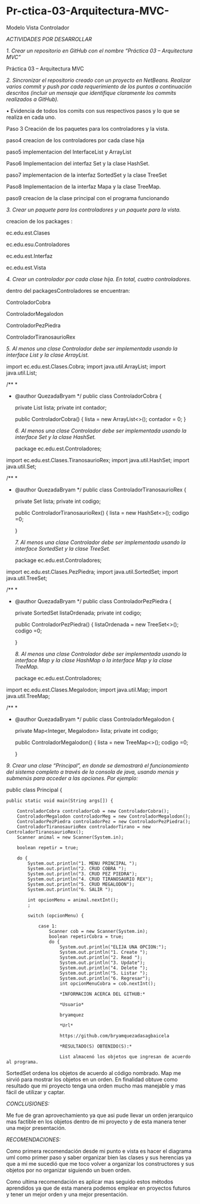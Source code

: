 # Pr-ctica-03-Arquitectura-MVC-
Modelo Vista Controlador

  *ACTIVIDADES POR DESARROLLAR*
  
  *1.	Crear un repositorio en GitHub con el nombre “Práctica 03 – Arquitectura MVC”*
  
  Práctica 03 – Arquitectura MVC
  
  *2. Sincronizar el repositorio creado con un proyecto en NetBeans. Realizar varios commit y push por cada requerimiento de los puntos a continuación descritos (incluir un mensaje que identifique claramente los commits realizados a GitHub).*
  
  •	Evidencia de todos los comits con sus respectivos pasos y lo que se realiza en cada uno.
  
  Paso 3 Creación de los paquetes para los controladores y la vista.
  
  paso4 creacion de los controladores por cada clase hija
  
  paso5 implementacion del InterfaceList y ArrayList
  
  Paso6 Implementacion del interfaz Set y la clase HashSet.
  
  paso7 implementacion de la interfaz SortedSet y la clase TreeSet
  
  Paso8 Implementacion de la interfaz Mapa y la clase TreeMap.
  
  paso9 creacion de la clase principal con el programa funcionando
  
  *3.	Crear un paquete para los controladores y un paquete para la vista.*
  
  creacion de los packages :
  
  ec.edu.est.Clases
  
  ec.edu.esu.Controladores
  
  ec.edu.est.Interfaz
  
  ec.edu.est.Vista
  
  *4.	Crear un controlador por cada clase hija. En total, cuatro controladores.*
  
  dentro del packagesControladores se encuentran:
  
  ControladorCobra
  
  ControladorMegalodon
  
  ControladorPezPiedra
  
  ControladorTiranosaurioRex
  
  *5.	Al menos una clase Controlador debe ser implementada usando la interface List y la clase ArrayList.*
  
  import ec.edu.est.Clases.Cobra;
import java.util.ArrayList;
import java.util.List;

/**
 *
 * @author QuezadaBryam
 */
public class ControladorCobra {

    private List<Cobra> lista;
    private int contador;

    public ControladorCobra() {
        lista = new ArrayList<>();
        contador = 0;
    }
    
    *6.	Al menos una clase Controlador debe ser implementada usando la interface Set y la clase HashSet.*
    
    package ec.edu.est.Controladores;

import ec.edu.est.Clases.TiranosaurioRex;
import java.util.HashSet;
import java.util.Set;

/**
 *
 * @author QuezadaBryam
 */
public class ControladorTiranosaurioRex {
   
    private Set<TiranosaurioRex> lista;
    private int codigo;

    public ControladorTiranosaurioRex() {
        lista = new HashSet<>();
        codigo =0;

    }
    
    *7.	Al menos una clase Controlador debe ser implementada usando la interface SortedSet y la clase TreeSet.*
    
    package ec.edu.est.Controladores;

import ec.edu.est.Clases.PezPiedra;
import java.util.SortedSet;
import java.util.TreeSet;

/**
 *
 * @author QuezadaBryam
 */
public class ControladorPezPiedra {
  
    private SortedSet<PezPiedra> listaOrdenada;
    private int codigo;

    public ControladorPezPiedra() {
        listaOrdenada = new TreeSet<>();
        codigo =0;

    }
    
    
    *8.	Al menos una clase Controlador debe ser implementada usando la interface Map y la clase HashMap o la interface Map y la clase TreeMap.*
    
    package ec.edu.est.Controladores;

import ec.edu.est.Clases.Megalodon;
import java.util.Map;
import java.util.TreeMap;

/**
 *
 * @author QuezadaBryam
 */
public class ControladorMegalodon {

    private Map<Integer, Megalodon> lista;
    private int codigo;

    public ControladorMegalodon() {
        lista = new TreeMap<>();
        codigo =0;

    }


*9.	Crear una clase “Principal”, en donde se demostrará el funcionamiento del sistema completo a través de la consola de java, usando menús y submenús para acceder a las opciones. Por ejemplo:*

public class Principal { 

    public static void main(String args[]) {

        ControladorCobra controladorCob = new ControladorCobra();
        ControladorMegalodon controladorMeg = new ControladorMegalodon();
        ControladorPezPiedra controladorPez = new ControladorPezPiedra();
        ControladorTiranosaurioRex controladorTirano = new ControladorTiranosaurioRex();
        Scanner animal = new Scanner(System.in);

        boolean repetir = true;

        do {
            System.out.println("1. MENU PRINCIPAL ");
            System.out.println("2. CRUD COBRA ");
            System.out.println("3. CRUD PEZ PIEDRA");
            System.out.println("4. CRUD TIRANOSAURIO REX");
            System.out.println("5. CRUD MEGALODON");
            System.out.println("6. SALIR ");

            int opcionMenu = animal.nextInt();
            ;

            switch (opcionMenu) {

                case 1:
                    Scanner cob = new Scanner(System.in);
                    boolean repetirCobra = true;
                    do {
                        System.out.println("ELIJA UNA OPCION:");
                        System.out.println("1. Create ");
                        System.out.println("2. Read ");
                        System.out.println("3. Update");
                        System.out.println("4. Delete ");
                        System.out.println("5. Listar ");
                        System.out.println("6. Regresar");
                        int opcionMenuCobra = cob.nextInt();
                        
                        *INFORMACION ACERCA DEL GITHUB:*
                        
                        *Usuario*
                        
                        bryamquez
                        
                        *Url*
                        
                        https://github.com/bryamquezadasagbaicela
                        
                        *RESULTADO(S) OBTENIDO(S):*
                        
                        List almacenó los objetos que ingresan de acuerdo al programa.
SortedSet ordena los objetos de acuerdo al código nombrado.
Map me sirvió para mostrar los objetos en un orden.
En finalidad obtuve como resultado que mi proyecto tenga una orden mucho mas manejable y mas fácil de utilizar y captar.


*CONCLUSIONES:*

Me fue de gran aprovechamiento ya que  asi pude llevar un orden jerarquico mas factible en los  objetos dentro de mi proyecto y de esta manera tener una mejor presentación.

*RECOMENDACIONES:*

Como primera recomendación desde mi punto e vista es hacer el diagrama uml como primer paso y saber organizar bien las clases y sus herencias ya que a mi me sucedió que me toco volver a organizar los constructores y sus objetos por no organizar siguiendo un buen orden.

Como ultima recomendación es aplicar mas seguido estos métodos aprendidos ya que de esta manera podemos emplear en proyectos futuros y tener un mejor orden y una mejor presentación.


